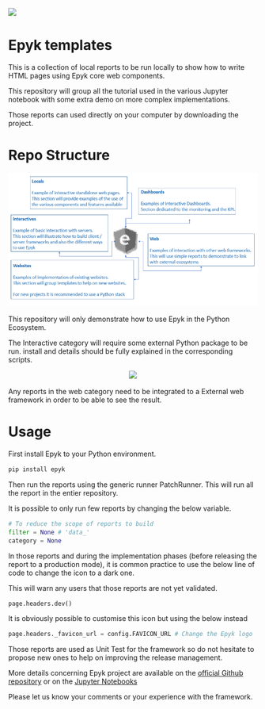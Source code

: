 
![](https://raw.githubusercontent.com/epykure/epyk-templates/master/static/images/logo.ico)

# Epyk templates 

This is a collection of local reports to be run locally to show how to write HTML pages using Epyk core web components.

This repository will group all the tutorial used in the various Jupyter notebook with some extra demo on more complex implementations.

Those reports can used directly on your computer by downloading the project.

Repo Structure
==============

![](./static/images/structure.PNG)

This repository will only demonstrate how to use Epyk in the Python Ecosystem.

The Interactive category will require some external Python package to be run.
install and details should be fully explained in the corresponding scripts.

<div align="center" >
    <img src="https://github.com/epykure/epyk-templates/blob/master/static/images/interactive.PNG?raw=true">
</div>

Any reports in the web category need to be integrated to a External web framework in order to be able to see the result.

Usage
=====

First install Epyk to your Python environment.

```py
pip install epyk
```

Then run the reports using the generic runner PatchRunner. This will run all the report in the entier repository.

It is possible to only run few reports by changing the below variable.


```py
# To reduce the scope of reports to build
filter = None # 'data_'
category = None
```

In those reports and during the implementation phases (before releasing the report to a production mode), it is common practice to use
the below line of code to change the icon to a dark one.

This will warn any users that those reports are not yet validated.

```py
page.headers.dev()
```

It is obviously possible to customise this icon but using the below instead

```py
page.headers._favicon_url = config.FAVICON_URL # Change the Epyk logo
```

Those reports are used as Unit Test for the framework so do not hesitate to propose new ones to help on improving the release management.

More details concerning Epyk project are available on the [official Github repository](https://github.com/epykure/epyk-ui) or on
the [Jupyter Notebooks](https://nbviewer.jupyter.org/github/epykure/epyk-templates-notebooks/blob/master/index.ipynb)


Please let us know your comments or your experience with the framework.

